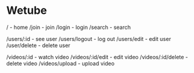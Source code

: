 # Wetube
/ - home
/join - join
/login - login
/search - search

/users/:id - see user
/users/logout - log out
/users/edit - edit user
/user/delete - delete user

/videos/:id - watch video
/videos/:id/edit - edit video
/videos/:id/delete - delete video
/videos/upload - upload video
